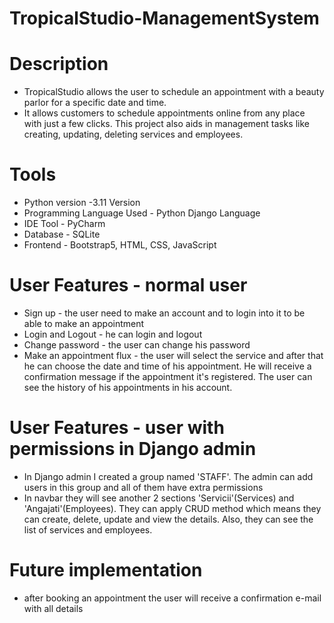 # TropicalStudio-ManagementSystem

# Description
- TropicalStudio allows the user to schedule an appointment with a beauty parlor for a specific date and time.
- It allows customers to schedule appointments online from any place with just a few clicks. This project also aids in management tasks like creating, updating, deleting services and employees.

# Tools
- Python version -3.11 Version
- Programming Language Used -	Python Django Language
- IDE Tool - PyCharm
- Database - SQLite
- Frontend - Bootstrap5, HTML, CSS, JavaScript


# User Features - normal user
- Sign up - the user need to make an account and to login into it to be able to make an appointment
- Login and Logout - he can login and logout 
- Change password - the user can change his password
- Make an appointment flux - the user will select the service and after that he can choose the date and time of his appointment. He will receive a confirmation message if the appointment it's registered. The user can see the history of his appointments in his account.

# User Features - user with permissions in Django admin
- In Django admin I created a group named 'STAFF'. The admin can add users in this group and all of them have extra permissions
- In navbar they will see another 2 sections 'Servicii'(Services) and 'Angajati'(Employees). They can apply CRUD method which means they can create, delete, update and view the details. Also, they can see the list of services and employees.

# Future implementation
- after booking an appointment the user will receive a confirmation e-mail with all details



